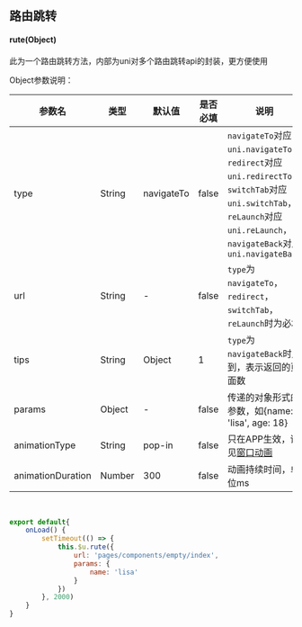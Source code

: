 ## 路由跳转

#### rute(Object)

此为一个路由跳转方法，内部为uni对多个路由跳转api的封装，更方便使用

Object参数说明：

| 参数名      |     类型       |      默认值      |   是否必填      |  说明   |
|-------------  |---------------- |---------------|------------------ |-------- |
| type | String  | navigateTo | false | `navigateTo`对应`uni.navigateTo`，`redirect`对应`uni.redirectTo`，`switchTab`对应`uni.switchTab`，`reLaunch`对应`uni.reLaunch`，`navigateBack`对应`uni.navigateBack`|
| url | String  | -	 | false | `type`为`navigateTo`，`redirect`，`switchTab`，`reLaunch`时为必填 |
| tips | String | Object  | 1 | `type`为`navigateBack`时用到，表示返回的页面数 |
| params | Object | -  | false | 传递的对象形式的参数，如{name: 'lisa', age: 18} |
| animationType | String | pop-in  | false | 只在APP生效，详见[窗口动画](https://uniapp.dcloud.io/api/router?id=animation) |
| animationDuration | Number | 300  | false | 动画持续时间，单位ms |

<br>

```js
export default{
	onLoad() {
		setTimeout(() => {
			this.$u.rute({
				url: 'pages/components/empty/index',
				params: {
					name: 'lisa'
				}
			})
		}, 2000)
	}
}
```